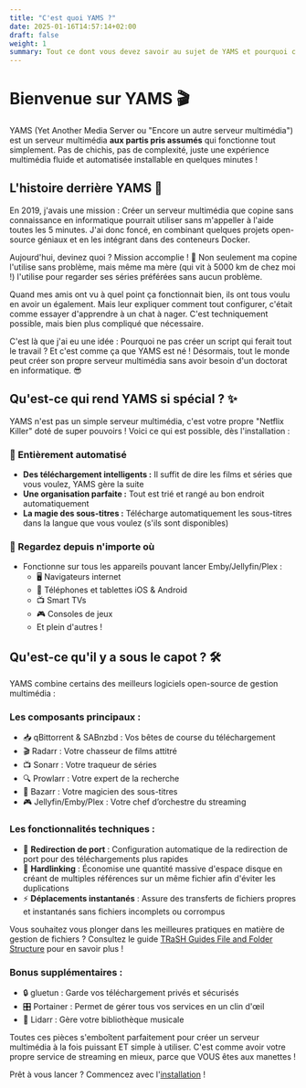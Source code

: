 ```yaml
---
title: "C'est quoi YAMS ?"
date: 2025-01-16T14:57:14+02:00
draft: false
weight: 1
summary: Tout ce dont vous devez savoir au sujet de YAMS et pourquoi c'est génial
---
```


# Bienvenue sur YAMS 🎬

YAMS (Yet Another Media Server ou "Encore un autre serveur multimédia") est un serveur multimédia **aux partis pris assumés** qui fonctionne tout simplement. Pas de chichis, pas de complexité, juste une expérience multimédia fluide et automatisée installable en quelques minutes !

## L'histoire derrière YAMS 📖

En 2019, j'avais une mission : Créer un serveur multimédia que copine sans connaissance en informatique pourrait utiliser sans m'appeller à l'aide toutes les 5 minutes. J'ai donc foncé, en combinant quelques projets open-source géniaux et en les intégrant dans des conteneurs Docker.

Aujourd'hui, devinez quoi ? Mission accomplie ! 🎉 Non seulement ma copine l'utilise sans problème, mais même ma mère (qui vit à 5000 km de chez moi !) l'utilise pour regarder ses séries préférées sans aucun problème.

Quand mes amis ont vu à quel point ça fonctionnait bien, ils ont tous voulu en avoir un également. Mais leur expliquer comment tout configurer, c'était comme essayer d'apprendre à un chat à nager. C'est techniquement possible, mais bien plus compliqué que nécessaire.

C'est là que j'ai eu une idée : Pourquoi ne pas créer un script qui ferait tout le travail ? Et c'est comme ça que YAMS est né ! Désormais, tout le monde peut créer son propre serveur multimédia sans avoir besoin d'un doctorat en informatique. 😎

## Qu'est-ce qui rend YAMS si spécial ? ✨

YAMS n'est pas un simple serveur multimédia, c'est votre propre "Netflix Killer" doté de super pouvoirs ! Voici ce qui est possible, dès l'installation :

### 🤖 Entièrement automatisé

-   **Des téléchargement intelligents :** Il suffit de dire les films et séries que vous voulez, YAMS gère la suite
-   **Une organisation parfaite :** Tout est trié et rangé au bon endroit automatiquement
-   **La magie des sous-titres :** Télécharge automatiquement les sous-titres dans la langue que vous voulez (s'ils sont disponibles)

### 📱 Regardez depuis n'importe où

-   Fonctionne sur tous les appareils pouvant lancer Emby/Jellyfin/Plex :
    -   🖥️ Navigateurs internet
    -   📱 Téléphones et tablettes iOS & Android
    -   📺 Smart TVs
    -   🎮 Consoles de jeux
    -   Et plein d'autres !

## Qu'est-ce qu'il y a sous le capot ? 🛠️

YAMS combine certains des meilleurs logiciels open-source de gestion multimédia :

### Les composants principaux :

-   📥 qBittorrent & SABnzbd : Vos bêtes de course du téléchargement
-   🎬 Radarr : Votre chasseur de films attitré
-   📺 Sonarr : Votre traqueur de séries
-   🔍 Prowlarr : Votre expert de la recherche
-   💬 Bazarr : Votre magicien des sous-titres
-   🎮 Jellyfin/Emby/Plex : Votre chef d’orchestre du streaming

### Les fonctionnalités techniques :

-   🚄 **Redirection de port** : Configuration automatique de la redirection de port pour des téléchargements plus rapides
-   🔗 **Hardlinking** : Économise une quantité massive d'espace disque en créant de multiples références sur un même fichier afin d'éviter les duplications
-   ⚡ **Déplacements instantanés** : Assure des transferts de fichiers propres et instantanés sans fichiers incomplets ou corrompus

Vous souhaitez vous plonger dans les meilleures pratiques en matière de gestion de fichiers ? Consultez le guide [TRaSH Guides File and Folder Structure](https://trash-guides.info/File-and-Folder-Structure/) pour en savoir plus !

### Bonus supplémentaires :

-   🔒 gluetun : Garde vos téléchargement privés et sécurisés
-   🎛️ Portainer : Permet de gérer tous vos services en un clin d'œil
-   🎵 Lidarr : Gère votre bibliothèque musicale

Toutes ces pièces s'emboîtent parfaitement pour créer un serveur multimédia à la fois puissant ET simple à utiliser. C'est comme avoir votre propre service de streaming en mieux, parce que VOUS êtes aux manettes !

Prêt à vous lancer ? Commencez avec l'[installation](/install/steps) !
